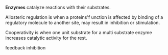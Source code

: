 **Enzymes** catalyze reactions with their substrates.


Allosteric regulation is when a proteins'f unction is affected by binding of a regulatory molecule to another site, may result in inhibition or stimulation. 

Cooperativity is when one unit substrate for a multi substrate enzyme increases catalytic activity for the rest.

feedback inhibition
